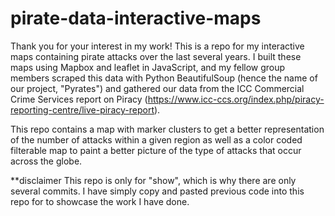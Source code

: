 # pirate-data-interactive-maps

Thank you for your interest in my work! This is a repo for my interactive maps containing pirate attacks over the last several years.  I built these maps using Mapbox and leaflet in JavaScript, and my fellow group members scraped this data with Python BeautifulSoup (hence the name of our project, "Pyrates") and gathered our data from the ICC Commercial Crime Services report on Piracy (https://www.icc-ccs.org/index.php/piracy-reporting-centre/live-piracy-report). 

This repo contains a map with marker clusters to get a better representation of the number of attacks within a given region as well as a color coded filterable map to paint a better picture of the type of attacks that occur across the globe.

**disclaimer
This repo is only for "show", which is why there are only several commits. I have simply copy and pasted previous code into this repo for to showcase the work I have done.
